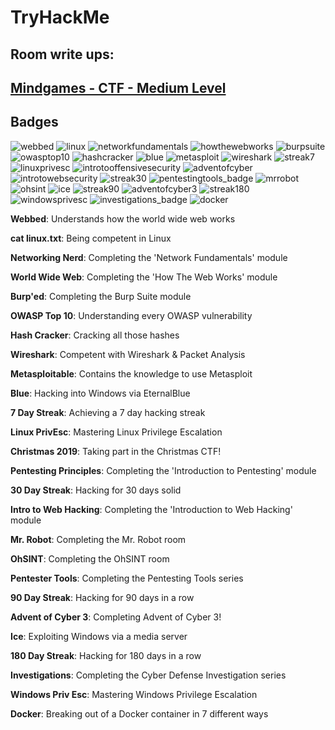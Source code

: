 # TryHackMe
## Room write ups:

[Mindgames - CTF - Medium Level](mindgames/mindgames.md)
---
## Badges
![webbed](https://user-images.githubusercontent.com/110361097/182752028-68e5df6b-d339-40f3-b370-2b751354bc21.jpg)
![linux](https://user-images.githubusercontent.com/110361097/182752608-87360683-8b7f-4821-a158-02b582d91512.jpg)
![networkfundamentals](https://user-images.githubusercontent.com/110361097/182752612-7674dd00-5b23-4786-90e7-949aae0a13a1.jpg)
![howthewebworks](https://user-images.githubusercontent.com/110361097/182752613-a7086c79-4436-4ee6-ba9d-e9922bba2c9e.jpg)
![burpsuite](https://user-images.githubusercontent.com/110361097/182752989-c5eb76f0-246e-4f75-b3e5-9f7dcee8ab9b.jpg)
![owasptop10](https://user-images.githubusercontent.com/110361097/182752995-748dff90-2079-4aa1-94a7-69f5653e4757.jpg)
![hashcracker](https://user-images.githubusercontent.com/110361097/182752998-3fbc5731-a129-45cf-b489-4196e991622a.jpg)
![blue](https://user-images.githubusercontent.com/110361097/182753444-c84a6aba-7243-470e-9952-76479fe30780.jpg)
![metasploit](https://user-images.githubusercontent.com/110361097/182753447-0de199c8-5013-43fd-b130-dabe63657629.jpg)
![wireshark](https://user-images.githubusercontent.com/110361097/182753449-1a2196c1-7c72-4246-be8c-a7b38060f6ed.jpg)
![streak7](https://user-images.githubusercontent.com/110361097/182753452-be9cd3f7-6bf8-4e26-ba48-0d437b5df2e6.jpg)
![linuxprivesc](https://user-images.githubusercontent.com/110361097/182753638-5cf54d8f-5a7b-49a3-a0f9-a287fbd52017.jpg)
![introtooffensivesecurity](https://user-images.githubusercontent.com/110361097/182753641-970c5819-01c6-4f7e-8c4d-88295e7d62d4.jpg)
![adventofcyber](https://user-images.githubusercontent.com/110361097/182753645-94960b4f-7d4a-4c5e-b246-bd61fa22dd23.jpg)
![introtowebsecurity](https://user-images.githubusercontent.com/110361097/182753861-eb311f60-1b63-4a5b-b56d-5acf1ef900bf.jpg)
![streak30](https://user-images.githubusercontent.com/110361097/182753866-f9701b5d-c394-4d38-9bf2-c474dc953def.jpg)
![pentestingtools_badge](https://user-images.githubusercontent.com/110361097/182754125-b14b1ec8-01d3-4349-9ebb-5e4e11115b68.jpg)
![mrrobot](https://user-images.githubusercontent.com/110361097/182754128-b352e856-6fca-40e0-8009-e6737f5f86e0.jpg)
![ohsint](https://user-images.githubusercontent.com/110361097/182754129-0e81b744-1fdf-4a51-a3f9-accca8cda9cf.jpg)
![ice](https://user-images.githubusercontent.com/110361097/182754494-5d60a0fc-d4d2-4218-b738-6bba1c240690.jpg)
![streak90](https://user-images.githubusercontent.com/110361097/182754500-a1263061-5756-4090-856f-0817531bed22.jpg)
![adventofcyber3](https://user-images.githubusercontent.com/110361097/182754503-65721577-d4d0-4ccd-b1d5-a7afc50ed4b1.jpg)
![streak180](https://user-images.githubusercontent.com/110361097/182755228-3119fb46-05e8-4928-bed6-875071e78524.jpg)
![windowsprivesc](https://user-images.githubusercontent.com/110361097/182755230-d152629b-4d49-43ed-b248-4dff9a1871fe.jpg)
![investigations_badge](https://user-images.githubusercontent.com/110361097/182755233-2555fecc-d814-4b6b-9614-f671929d05b9.jpg)
![docker](https://user-images.githubusercontent.com/110361097/182755235-c1ec4e17-08b9-4b46-95c6-88de182c3bf5.jpg)


**Webbed**: Understands how the world wide web works

**cat linux.txt**:  Being competent in Linux

**Networking Nerd**:  Completing the 'Network Fundamentals' module

**World Wide Web**: Completing the 'How The Web Works' module

**Burp'ed**: Completing the Burp Suite module

**OWASP Top 10**: Understanding every OWASP vulnerability

**Hash Cracker**: Cracking all those hashes

**Wireshark**: Competent with Wireshark & Packet Analysis

**Metasploitable**: Contains the knowledge to use Metasploit

**Blue**: Hacking into Windows via EternalBlue

**7 Day Streak**: Achieving a 7 day hacking streak

**Linux PrivEsc**: Mastering Linux Privilege Escalation

**Christmas 2019**: Taking part in the Christmas CTF!

**Pentesting Principles**: Completing the 'Introduction to Pentesting' module

**30 Day Streak**: Hacking for 30 days solid

**Intro to Web Hacking**: Completing the 'Introduction to Web Hacking' module

**Mr. Robot**: Completing the Mr. Robot room

**OhSINT**: Completing the OhSINT room

**Pentester Tools**: Completing the Pentesting Tools series

**90 Day Streak**: Hacking for 90 days in a row

**Advent of Cyber 3**: Completing Advent of Cyber 3!

**Ice**: Exploiting Windows via a media server

**180 Day Streak**: Hacking for 180 days in a row

**Investigations**: Completing the Cyber Defense Investigation series

**Windows Priv Esc**: Mastering Windows Privilege Escalation

**Docker**: Breaking out of a Docker container in 7 different ways
